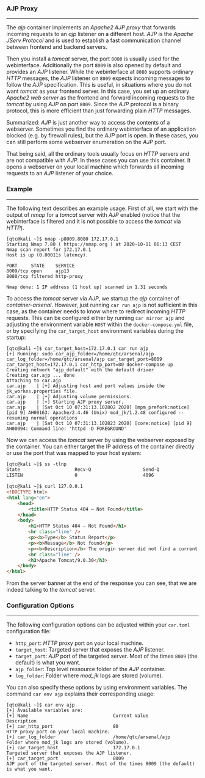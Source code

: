 ### AJP Proxy

----

The *ajp* container implements an *Apache2 AJP proxy* that forwards incoming requests to an *ajp* listener
on a different host. *AJP* is the *Apache JServ Protocol* and is used to establish a fast communication
channel between frontend and backend servers.

Then you install a *tomcat* server, the port ``8080`` is usually used for the webinterface. Additionally
the port ``8009`` is also opened by default and provides an *AJP* listener. While the webinterface at ``8080``
supports ordinary *HTTP* messages, the *AJP* listener on ``8009`` expects incoming messages to follow the
*AJP* specification. This is useful, in situations where you do not want *tomcat* as your frontend server.
In this case, you set up an ordinary *Apache2 web server* as the frontend and forward incoming requests to the
*tomcat* by using *AJP* on port ``8009``. Since the *AJP* protocol is a binary protocol, this is more efficient
than just forwarding plain *HTTP* messages.

Summarized: *AJP* is just another way to access the contents of a webserver. Sometimes you find the ordinary
webinterface of an application blocked (e.g. by firewall rules), but the *AJP* port is open. In these cases,
you can still perform some webserver enumeration on the *AJP* port.

That being said, all the ordinary tools usually focus on *HTTP* servers and are not compatible with *AJP*.
In these cases you can use this container. It opens a webserver on your local machine which forwards all
incoming requests to an *AJP* listener of your choice.


### Example

----

The following text describes an example usage. First of all, we start with the output of *nmap* for a *tomcat*
server with *AJP* enabled (notice that the webinterface is filtered and it is not possible to access the
*tomcat* via *HTTP*).

```console
[qtc@kali ~]$ nmap -p8009,8080 172.17.0.1
Starting Nmap 7.80 ( https://nmap.org ) at 2020-10-11 06:13 CEST
Nmap scan report for 172.17.0.1
Host is up (0.00011s latency).

PORT     STATE    SERVICE
8009/tcp open     ajp13
8080/tcp filtered http-proxy

Nmap done: 1 IP address (1 host up) scanned in 1.31 seconds
```

To access the *tomcat* server via *AJP*, we startup the *ajp* container of *container-arsenal*. However,
just running ``car run ajp`` is not sufficient in this case, as the container needs to know where to
redirect incoming *HTTP* requests. This can be configured either by running ``car mirror ajp`` and adjusting
the environment variable ``HOST`` within the ``docker-compose.yml`` file, or by specifying
the ``car_target_host`` environment variables during the startup:

```console
[qtc@kali ~]$ car_target_host=172.17.0.1 car run ajp
[+] Running: sudo car_ajp_folder=/home/qtc/arsenal/ajp car_log_folder=/home/qtc/arsenal/ajp car_target_port=8009 car_target_host=172.17.0.1 car_http_port=80 docker-compose up
Creating network "ajp_default" with the default driver
Creating car.ajp ... done
Attaching to car.ajp
car.ajp    | [+] Adjusting host and port values inside the jk_workes.properties file.
car.ajp    | [+] Adjusting volume permissions.
car.ajp    | [+] Starting AJP proxy server.
car.ajp    | [Sat Oct 10 07:31:13.102802 2020] [mpm_prefork:notice] [pid 9] AH00163: Apache/2.4.46 (Unix) mod_jk/1.2.48 configured -- resuming normal operations
car.ajp    | [Sat Oct 10 07:31:13.102823 2020] [core:notice] [pid 9] AH00094: Command line: 'httpd -D FOREGROUND'
```

Now we can access the *tomcat* server by using the webserver exposed by the container. You can either target the IP address of the container
directly or use the port that was mapped to your host system:

```html
[qtc@kali ~]$ ss -tlnp
State                    Recv-Q                   Send-Q                                     Local Address:Port                                       Peer Address:Port                   Process
LISTEN                   0                        4096                                           127.0.0.1:80                                              0.0.0.0:*

[qtc@kali ~]$ curl 127.0.0.1
<!DOCTYPE html>
<html lang="en">
    <head>
        <title>HTTP Status 404 – Not Found</title>
    </head>
    <body>
        <h1>HTTP Status 404 – Not Found</h1>
        <hr class="line" />
        <p><b>Type</b> Status Report</p>
        <p><b>Message</b> Not found</p>
        <p><b>Description</b> The origin server did not find a current representation for the target resource or is not willing to disclose that one exists.</p>
        <hr class="line" />
        <h3>Apache Tomcat/9.0.30</h3>
    </body>
</html>
```

From the server banner at the end of the response you can see, that we are indeed talking to the *tomcat* server.


### Configuration Options

----

The following configuration options can be adjusted within your ``car.toml`` configuration file:

* ``http_port``: *HTTP* proxy port on your local machine.
* ``target_host``: Targeted server that exposes the *AJP* listener.
* ``target_port``: *AJP* port of the targeted server. Most of the times ``8009`` (the default) is what you want.
* ``ajp_folder``: Top level ressource folder of the *AJP* container.
* ``log_folder``: Folder where *mod_jk* logs are stored (volume).

You can also specify these options by using environment variables. The command ``car env ajp`` explains their corresponding usage:

```console
[qtc@kali ~]$ car env ajp
[+] Available variables are:
[+] Name                               Current Value                      Description
[+] car_http_port                      80                                 HTTP proxy port on your local machine.
[+] car_log_folder                     /home/qtc/arsenal/ajp              Folder where mod_jk logs are stored (volume).
[+] car_target_host                    172.17.0.1                         Targeted server that exposes the AJP listener.
[+] car_target_port                    8009                               AJP port of the targeted server. Most of the times 8009 (the default) is what you want.
```
